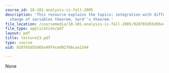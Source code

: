 ```yaml
---
course_id: 18-101-analysis-ii-fall-2005
description: 'This resource explains the topics: integration with differential forms,
  change of variables theorem, Sard''s theorem.'
file_location: /coursemedia/18-101-analysis-ii-fall-2005/920765d55d65e49f4ced02766caa1544_lecture23.pdf
file_type: application/pdf
layout: pdf
title: lecture23.pdf
type: course
uid: 920765d55d65e49f4ced02766caa1544

---
```

None